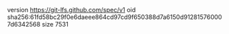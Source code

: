 version https://git-lfs.github.com/spec/v1
oid sha256:61fd58bc29f0e6daeee864cd97cd9f650388d7a6150d912815760007d6342568
size 7531
